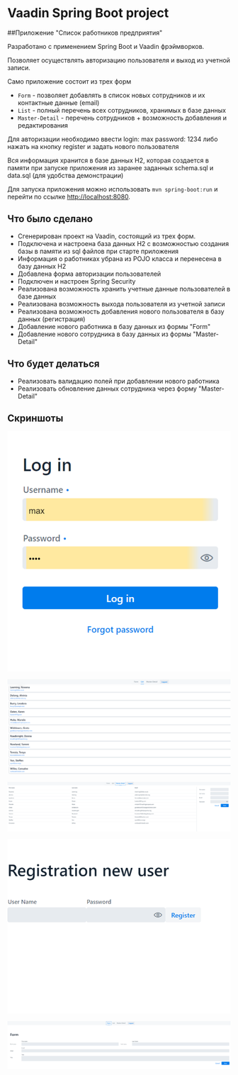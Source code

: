 # Vaadin Spring Boot project

##Приложение "Список работников предприятия"

Разработано с применением Spring Boot и Vaadin фрэймворков.

Позволяет осуществлять авторизацию пользователя и выход из учетной записи.

Само приложение состоит из трех форм
- `Form` - позволяет добавлять в список новых сотрудников и их контактные данные (email)
- `List` - полный перечень всех сотрудников, хранимых в базе данных
- `Master-Detail` - перечень сотрудников + возможность добавления и редактирования

Для авторизации необходимо ввести login: max password: 1234 либо нажать на кнопку register и задать нового пользователя

Вся информация хранится в базе данных H2, которая создается в памяти при запуске приложения из заранее заданных schema.sql и data.sql (для удобства демонстрации)

Для запуска приложения можно использовать `mvn spring-boot:run` и перейти по ссылке [http://localhost:8080](http://localhost:8080).

## Что было сделано

- Сгенерирован проект на Vaadin, состоящий из трех форм.
- Подключена и настроена база данных H2 с возможностью создания базы в памяти из sql файлов при старте приложения
- Информация о работниках убрана из POJO класса и перенесена в базу данных H2
- Добавлена форма авторизации пользователей
- Подключен и настроен Spring Security
- Реализована возможность хранить учетные данные пользователей в базе данных
- Реализована возможность выхода пользователя из учетной записи
- Реализована возможность добавления нового пользователя в базу данных (регистрация)
- Добавление нового работника в базу данных из формы "Form"
- Добавление нового сотрудника в базу данных из формы "Master-Detail"

## Что будет делаться 

- Реализовать валидацию полей при добавлении нового работника
- Реализовать обновление данных сотрудника через форму "Master-Detail"

## Скриншоты

![](app_png/Capture.PNG)


![](app_png/Capture2.PNG)


![](app_png/Capture3.PNG)


![](app_png/Capture4.PNG)


![](app_png/Capture5.PNG)


